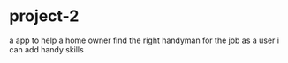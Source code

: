 # project-2
a app to help a home owner find the right handyman for the job 
as a user i can add handy skills

